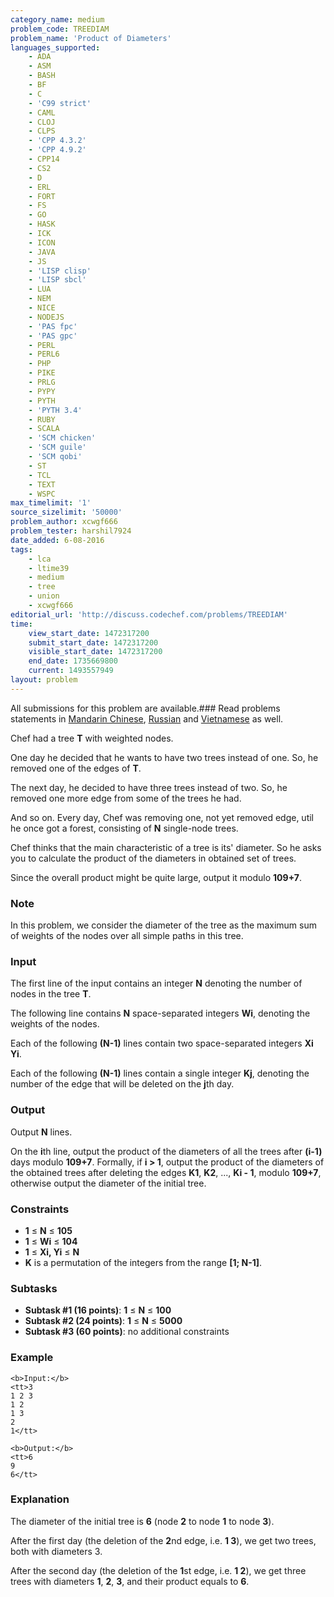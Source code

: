 ```yaml
---
category_name: medium
problem_code: TREEDIAM
problem_name: 'Product of Diameters'
languages_supported:
    - ADA
    - ASM
    - BASH
    - BF
    - C
    - 'C99 strict'
    - CAML
    - CLOJ
    - CLPS
    - 'CPP 4.3.2'
    - 'CPP 4.9.2'
    - CPP14
    - CS2
    - D
    - ERL
    - FORT
    - FS
    - GO
    - HASK
    - ICK
    - ICON
    - JAVA
    - JS
    - 'LISP clisp'
    - 'LISP sbcl'
    - LUA
    - NEM
    - NICE
    - NODEJS
    - 'PAS fpc'
    - 'PAS gpc'
    - PERL
    - PERL6
    - PHP
    - PIKE
    - PRLG
    - PYPY
    - PYTH
    - 'PYTH 3.4'
    - RUBY
    - SCALA
    - 'SCM chicken'
    - 'SCM guile'
    - 'SCM qobi'
    - ST
    - TCL
    - TEXT
    - WSPC
max_timelimit: '1'
source_sizelimit: '50000'
problem_author: xcwgf666
problem_tester: harshil7924
date_added: 6-08-2016
tags:
    - lca
    - ltime39
    - medium
    - tree
    - union
    - xcwgf666
editorial_url: 'http://discuss.codechef.com/problems/TREEDIAM'
time:
    view_start_date: 1472317200
    submit_start_date: 1472317200
    visible_start_date: 1472317200
    end_date: 1735669800
    current: 1493557949
layout: problem
---
```

All submissions for this problem are available.###  Read problems statements in [Mandarin Chinese](http://www.codechef.com/download/translated/LTIME39/mandarin/TREEDIAM.pdf), [Russian](http://www.codechef.com/download/translated/LTIME39/russian/TREEDIAM.pdf) and [Vietnamese](http://www.codechef.com/download/translated/LTIME39/vietnamese/TREEDIAM.pdf) as well.

Chef had a tree **T** with weighted nodes.

One day he decided that he wants to have two trees instead of one. So, he removed one of the edges of **T**.

The next day, he decided to have three trees instead of two. So, he removed one more edge from some of the trees he had.

And so on. Every day, Chef was removing one, not yet removed edge, util he once got a forest, consisting of **N** single-node trees.

Chef thinks that the main characteristic of a tree is its' diameter. So he asks you to calculate the product of the diameters in obtained set of trees.

Since the overall product might be quite large, output it modulo **109+7**.

### Note

In this problem, we consider the diameter of the tree as the maximum sum of weights of the nodes over all simple paths in this tree.

### Input

The first line of the input contains an integer **N** denoting the number of nodes in the tree **T**.

The following line contains **N** space-separated integers **Wi**, denoting the weights of the nodes.

Each of the following **(N-1)** lines contain two space-separated integers **Xi Yi**.

Each of the following **(N-1)** lines contain a single integer **Kj**, denoting the number of the edge that will be deleted on the **j**th day.

### Output

Output **N** lines.

On the **i**th line, output the product of the diameters of all the trees after **(i-1)** days modulo **109+7**. Formally, if **i > 1**, output the product of the diameters of the obtained trees after deleting the edges **K1**, **K2**, ..., **Ki - 1**, modulo **109+7**, otherwise output the diameter of the initial tree.

### Constraints

- **1** ≤ **N** ≤ **105**
- **1** ≤ **Wi** ≤ **104**
- **1** ≤ **Xi, Yi** ≤ **N**
- **K** is a permutation of the integers from the range **\[1; N-1\]**.

### Subtasks

- **Subtask #1 (16 points)**: **1** ≤ **N** ≤ **100**
- **Subtask #2 (24 points)**: **1** ≤ **N** ≤ **5000**
- **Subtask #3 (60 points)**: no additional constraints

### Example

```
<b>Input:</b>
<tt>3
1 2 3
1 2
1 3
2
1</tt>

<b>Output:</b>
<tt>6
9
6</tt>

```
### Explanation

The diameter of the initial tree is **6** (node **2** to node **1** to node **3**).

After the first day (the deletion of the **2**nd edge, i.e. **1 3**), we get two trees, both with diameters 3.

After the second day (the deletion of the **1**st edge, i.e. **1 2**), we get three trees with diameters **1**, **2**, **3**, and their product equals to **6**.